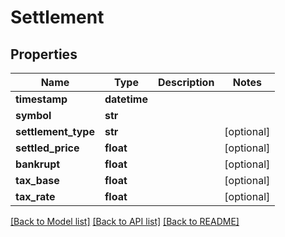 # Settlement

## Properties
Name | Type | Description | Notes
------------ | ------------- | ------------- | -------------
**timestamp** | **datetime** |  | 
**symbol** | **str** |  | 
**settlement_type** | **str** |  | [optional] 
**settled_price** | **float** |  | [optional] 
**bankrupt** | **float** |  | [optional] 
**tax_base** | **float** |  | [optional] 
**tax_rate** | **float** |  | [optional] 

[[Back to Model list]](../README.md#documentation-for-models) [[Back to API list]](../README.md#documentation-for-api-endpoints) [[Back to README]](../README.md)


